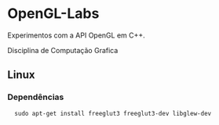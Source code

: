 # OpenGL-Labs
Experimentos com a  API OpenGL  em C++.

Disciplina de Computação Grafica

## Linux 
### Dependências
```
  sudo apt-get install freeglut3 freeglut3-dev libglew-dev
```
